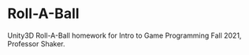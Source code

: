 # Roll-A-Ball
 Unity3D Roll-A-Ball homework for Intro to Game Programming Fall 2021, Professor Shaker.
